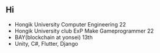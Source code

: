 ## Hi

- Hongik University Computer Engineering 22
- Hongik University club ExP Make Gameprogrammer 22
- BAY(blockchain at yonsei) 13th
-  Unity, C#, Flutter, Django

<!--
**penguiin1/penguiin1** is a ✨ _special_ ✨ repository because its `README.md` (this file) appears on your GitHub profile.

Here are some ideas to get you started:

- 🔭 I’m currently working on ...
- 🌱 I’m currently learning ...
- 👯 I’m looking to collaborate on ...
- 🤔 I’m looking for help with ...
- 💬 Ask me about ...
- 📫 How to reach me: ...
- 😄 Pronouns: ...
- ⚡ Fun fact: ...
-->
